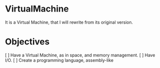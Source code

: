 # VirtualMachine
It is a Virtual Machine, that I will rewrite from its original version.

# Objectives
  [ ] Have a Virtual Machine, as in space, and memory management.
  [ ] Have I/O.
  [ ] Create a programming language, assembly-like
